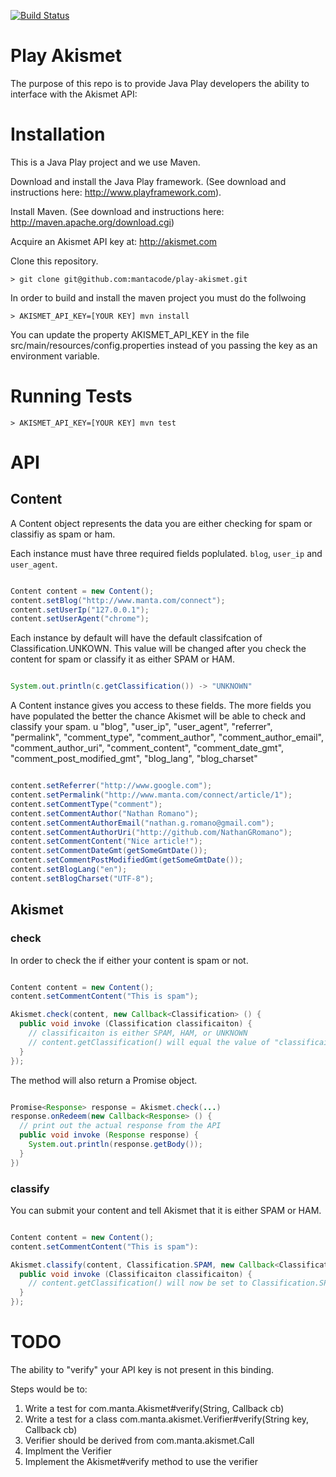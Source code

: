 [![Build Status](https://travis-ci.org/mantacode/play-akismet.svg?branch=master)](https://travis-ci.org/mantacode/play-akismet)

# Play Akismet # 

The purpose of this repo is to provide Java Play developers the ability to interface with the Akismet API:

# Installation

This is a Java Play project and we use Maven.

Download and install the Java Play framework.  (See download and instructions here: http://www.playframework.com).

Install Maven.  (See download and instructions here: http://maven.apache.org/download.cgi)

Acquire an Akismet API key at: http://akismet.com

Clone this repository.  

    > git clone git@github.com:mantacode/play-akismet.git

In order to build and install the maven project you must do the follwoing

    > AKISMET_API_KEY=[YOUR KEY] mvn install

You can update the property AKISMET_API_KEY in the file src/main/resources/config.properties instead of you passing the key as an environment variable.

# Running Tests

    > AKISMET_API_KEY=[YOUR KEY] mvn test

# API

## Content

A Content object represents the data you are either checking for spam or classifiy as spam or ham.

Each instance must have three required fields poplulated. `blog`, `user_ip` and `user_agent`. 

```java

Content content = new Content();
content.setBlog("http://www.manta.com/connect");
content.setUserIp("127.0.0.1");
content.setUserAgent("chrome");

```

Each instance by default will have the default classifcation of Classification.UNKOWN.  This value will be changed
after you check the content for spam or classify it as either SPAM or HAM.

```java

System.out.println(c.getClassification()) -> "UNKNOWN"

```

A Content instance gives you access to these fields.  The more fields you have populated the better the chance Akismet
will be able to check and classify your spam.
u
  "blog",
  "user_ip",
  "user_agent",
  "referrer", 
  "permalink",
  "comment_type",
  "comment_author",
  "comment_author_email",
  "comment_author_uri",
  "comment_content",
  "comment_date_gmt",
  "comment_post_modified_gmt",
  "blog_lang",
  "blog_charset"

```java

content.setReferrer("http://www.google.com");
content.setPermalink("http://www.manta.com/connect/article/1");
content.setCommentType("comment");
content.setCommentAuthor("Nathan Romano");
content.setCommentAuthorEmail("nathan.g.romano@gmail.com");
content.setCommentAuthorUri("http://github.com/NathanGRomano");
content.setCommentContent("Nice article!");
content.setCommentDateGmt(getSomeGmtDate());
content.setCommentPostModifiedGmt(getSomeGmtDate());
content.setBlogLang("en");
content.setBlogCharset("UTF-8");

```

## Akismet

### check

In order to check the if either your content is spam or not.

```java

Content content = new Content();
content.setCommentContent("This is spam");

Akismet.check(content, new Callback<Classification> () {
  public void invoke (Classification classificaiton) {
    // classificaiton is either SPAM, HAM, or UNKNOWN
    // content.getClassification() will equal the value of "classificaiton"
  }
});

```

The method will also return a Promise<Response> object.

```java

Promise<Response> response = Akismet.check(...)
response.onRedeem(new Callback<Response> () {
  // print out the actual response from the API
  public void invoke (Response response) {
    System.out.println(response.getBody());
  }
})

```

### classify

You can submit your content and tell Akismet that it is either SPAM or HAM.

```java

Content content = new Content();
content.setCommentContent("This is spam"):

Akismet.classify(content, Classification.SPAM, new Callback<Classification> () {
  public void invoke (Classificaiton classificaiton) {
    // content.getClassification() will now be set to Classification.SPAM
  }
});

```

# TODO

The ability to "verify" your API key is not present in this binding.

Steps would be to:
1) Write a test for com.manta.Akismet#verify(String, Callback<Boolean> cb)
2) Write a test for a class com.manta.akismet.Verifier#verify(String key, Callback<Boolean> cb)
3) Verifier should be derived from com.manta.akismet.Call
4) Implment the Verifier
5) Implement the Akismet#verify method to use the verifier
